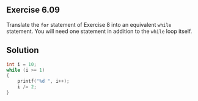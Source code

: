 ## Exercise 6.09

Translate the `for` statement of Exercise 8 into an equivalent `while` statement. You will need one statement in addition to the `while` loop itself.

## Solution

```c
int i = 10;
while (i >= 1)
{
    printf("%d ", i++);
    i /= 2;
}
```